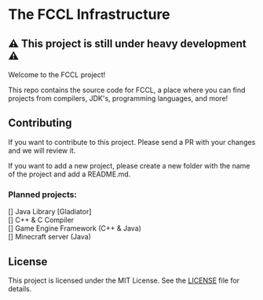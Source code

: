 # The FCCL Infrastructure

## :warning: This project is still under heavy development :warning:

Welcome to the FCCL project!

This repo contains the source code for FCCL, a place where you can find projects from compilers,
JDK's, programming languages, and more!

## Contributing

If you want to contribute to this project. Please send a PR with your changes and we will review 
it.

If you want to add a new project, please create a new folder with the name of the project and add 
a README.md.

### Planned projects:

[] Java Library [Gladiator] <br>
[] C++ & C Compiler <br>
[] Game Engine Framework (C++ & Java) <br>
[] Minecraft server (Java)

## License

This project is licensed under the MIT License. See the [LICENSE](LICENSE.TXT) file for details.

